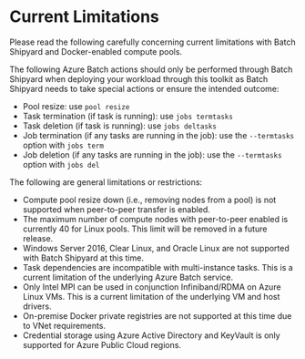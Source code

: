 # Current Limitations
Please read the following carefully concerning current limitations with
Batch Shipyard and Docker-enabled compute pools.

The following Azure Batch actions should only be performed through Batch
Shipyard when deploying your workload through this toolkit as Batch
Shipyard needs to take special actions or ensure the intended outcome:
* Pool resize: use `pool resize`
* Task termination (if task is running): use `jobs termtasks`
* Task deletion (if task is running): use `jobs deltasks`
* Job termination (if any tasks are running in the job): use the
  `--termtasks` option with `jobs term`
* Job deletion (if any tasks are running in the job): use the
  `--termtasks` option with `jobs del`

The following are general limitations or restrictions:
* Compute pool resize down (i.e., removing nodes from a pool) is not supported
when peer-to-peer transfer is enabled.
* The maximum number of compute nodes with peer-to-peer enabled is currently
40 for Linux pools. This limit will be removed in a future release.
* Windows Server 2016, Clear Linux, and Oracle Linux are not supported with
Batch Shipyard at this time.
* Task dependencies are incompatible with multi-instance tasks. This is a
current limitation of the underlying Azure Batch service.
* Only Intel MPI can be used in conjunction Infiniband/RDMA on Azure Linux VMs.
This is a current limitation of the underlying VM and host drivers.
* On-premise Docker private registries are not supported at this time due to
VNet requirements.
* Credential storage using Azure Active Directory and KeyVault is only
supported for Azure Public Cloud regions.
